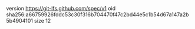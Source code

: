 version https://git-lfs.github.com/spec/v1
oid sha256:a66759926fddc53c30f316b704470f47c2bd44e5c1b54d67a147a2b5b4904101
size 12
